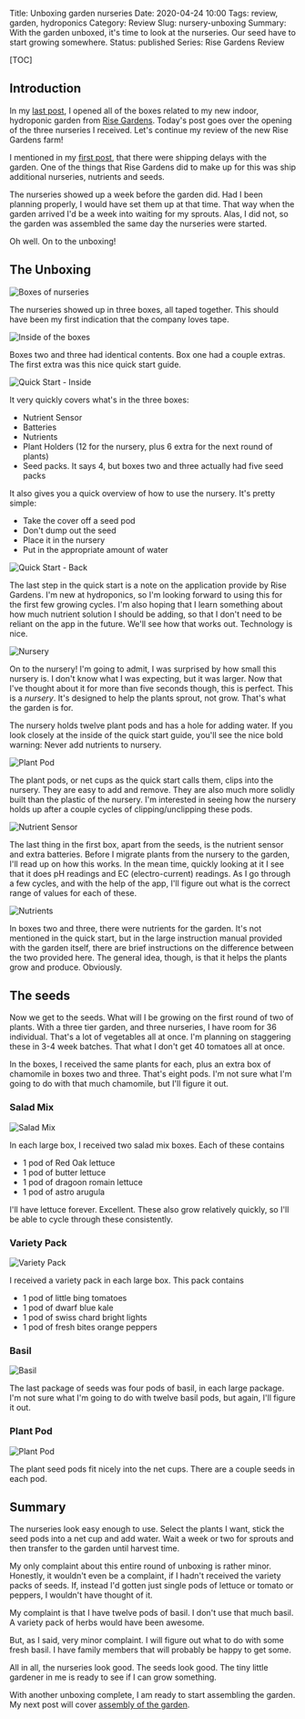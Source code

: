 Title: Unboxing garden nurseries
Date: 2020-04-24 10:00
Tags: review, garden, hydroponics
Category: Review
Slug: nursery-unboxing
Summary: With the garden unboxed, it's time to look at the nurseries. Our seed have to start growing somewhere.
Status: published
Series: Rise Gardens Review


[TOC]

## Introduction

In my [last post][unboxgardens], I opened all of the boxes related to my new indoor, hydroponic
garden from [Rise Gardens][risegardens]. Today's post goes over the opening of the
three nurseries I received. Let's continue my review of the new Rise Gardens farm!

I mentioned in my [first post][unboxgardens], that there were shipping delays with the garden. One
of the things that Rise Gardens did to make up for this was ship additional nurseries,
nutrients and seeds.

The nurseries showed up a week before the garden did. Had I been planning properly, I would have
set them up at that time. That way when the garden arrived I'd be a week into waiting for my
sprouts. Alas, I did not, so the garden was assembled the same day the nurseries were started.

Oh well. On to the unboxing!

## The Unboxing

![Boxes of nurseries][boxednurseries]

The nurseries showed up in three boxes, all taped together. This should have been my first indication
that the company loves tape.

![Inside of the boxes][boxinside]

Boxes two and three had identical contents. Box one had a couple extras. The first extra
was this nice quick start guide.

![Quick Start - Inside][quickstartinside]

It very quickly covers what's in the three boxes:

 - Nutrient Sensor
 - Batteries
 - Nutrients
 - Plant Holders (12 for the nursery, plus 6 extra for the next round of plants)
 - Seed packs. It says 4, but boxes two and three actually had five seed packs

It also gives you a quick overview of how to use the nursery. It's pretty simple:

 - Take the cover off a seed pod
 - Don't dump out the seed
 - Place it in the nursery
 - Put in the appropriate amount of water

![Quick Start - Back][quickstartback]

The last step in the quick start is a note on the application provide by Rise Gardens.
I'm new at hydroponics, so I'm looking forward to using this for the first few growing
cycles. I'm also hoping that I learn something about how much nutrient solution I should
be adding, so that I don't need to be reliant on the app in the future. We'll see
how that works out. Technology is nice.

![Nursery][nursery]

On to the nursery! I'm going to admit, I was surprised by how small this nursery is.
I don't know what I was expecting, but it was larger. Now that I've thought about it for
more than five seconds though, this is perfect. This is a *nursery*. It's designed to
help the plants sprout, not grow. That's what the garden is for.

The nursery holds twelve plant pods and has a hole for adding water. If you look closely at the
inside of the quick start guide, you'll see the nice bold warning: Never add nutrients to nursery.

![Plant Pod][plantholder]

The plant pods, or net cups as the quick start calls them, clips into the nursery. They are
easy to add and remove. They are also much more solidly built than the plastic of the
nursery. I'm interested in seeing how the nursery holds up after a couple cycles of
clipping/unclipping these pods.

![Nutrient Sensor][watertester]

The last thing in the first box, apart from the seeds, is the nutrient sensor and
extra batteries. Before I migrate plants from the nursery to the garden, I'll read
up on how this works. In the mean time, quickly looking at it I see that it does
pH readings and EC (electro-current) readings. As I go through a few cycles, and with
the help of the app, I'll figure out what is the correct range of values for each of these.

![Nutrients][nutrients]

In boxes two and three, there were nutrients for the garden. It's not mentioned
in the quick start, but in the large instruction manual provided with the garden itself,
there are brief instructions on the difference between the two provided here. The
general idea, though, is that it helps the plants grow and produce. Obviously.

## The seeds

Now we get to the seeds. What will I be growing on the first round of two of plants.
With a three tier garden, and three nurseries, I have room for 36 individual. That's a
lot of vegetables all at once. I'm planning on staggering these in 3-4 week batches. That
what I don't get 40 tomatoes all at once.

In the boxes, I received the same plants for each, plus an extra box of chamomile in
boxes two and three. That's eight pods. I'm not sure what I'm going to do with that
much chamomile, but I'll figure it out.

### Salad Mix

![Salad Mix][saladmix]

In each large box, I received two salad mix boxes. Each of these contains

 - 1 pod of Red Oak lettuce
 - 1 pod of butter lettuce
 - 1 pod of dragoon romain lettuce
 - 1 pod of astro arugula

I'll have lettuce forever. Excellent. These also grow relatively quickly, so I'll
be able to cycle through these consistently.

### Variety Pack

![Variety Pack][varietypack]

I received a variety pack in each large box. This pack contains

 - 1 pod of little bing tomatoes
 - 1 pod of dwarf blue kale
 - 1 pod of swiss chard bright lights
 - 1 pod of fresh bites orange peppers

### Basil

![Basil][basil]

The last package of seeds was four pods of basil, in each large package. I'm not sure
what I'm going to do with twelve basil pods, but again, I'll figure it out.

### Plant Pod

![Plant Pod][plantpod]

The plant seed pods fit nicely into the net cups. There are a couple seeds in
each pod.

## Summary

The nurseries look easy enough to use. Select the plants I want, stick the seed pods
into a net cup and add water. Wait a week or two for sprouts and then transfer to the
garden until harvest time.

My only complaint about this entire round of unboxing is rather minor. Honestly, it
wouldn't even be a complaint, if I hadn't received the variety packs of seeds. If, instead
I'd gotten just single pods of lettuce or tomato or peppers, I wouldn't have thought
of it.

My complaint is that I have twelve pods of basil. I don't use that much basil. A variety
pack of herbs would have been awesome.

But, as I said, very minor complaint. I will figure out what to do with some fresh basil.
I have family members that will probably be happy to get some.

All in all, the nurseries look good. The seeds look good. The tiny little gardener in
me is ready to see if I can grow something.

With another unboxing complete, I am ready to start assembling the garden. My next post
will cover [assembly of the garden][assembly].

 [risegardens]: https://risegardens.com/
 [unboxgardens]: {filename}2020_04_22_rise_garden_unbox.md
 [boxednurseries]: {attach}images/garden/2_unboxing/nurseries_boxed.jpg
 [boxinside]: {attach}images/garden/2_unboxing/box_1_seeds_instructions.jpg
 [quickstartinside]: {attach}images/garden/2_unboxing/inside_instructions.jpg
 [quickstartback]: {attach}images/garden/2_unboxing/back_instructions.jpg
 [nursery]: {attach}images/garden/2_unboxing/nursery.jpg
 [plantholder]: {attach}images/garden/2_unboxing/plant_holder.jpg
 [watertester]: {attach}images/garden/2_unboxing/water_tester.jpg
 [nutrients]: {attach}images/garden/2_unboxing/nutrients.jpg
 [saladmix]: {attach}images/garden/2_unboxing/salad_mix.jpg
 [varietypack]: {attach}images/garden/2_unboxing/variety_pack.jpg
 [basil]: {attach}images/garden/2_unboxing/basil.jpg
 [plantpod]: {attach}images/garden/2_unboxing/plant_pod.jpg
 [assembly]: {filename}2020_04_26_assembling_garden.md
